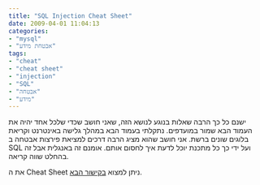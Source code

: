 ```yaml
---
title: "SQL Injection Cheat Sheet"
date: 2009-04-01 11:04:13
categories: 
- "mysql"
- "אבטחת מידע"
tags: 
- "cheat"
- "cheat sheet"
- "injection"
- "SQL"
- "אבטחה"
- "מידע"
---
```


ישנם כל כך הרבה שאלות בנוגע לנושא הזה, שאני חושב שכדי שלכל אחד יהיה את העמוד הבא שמור במועדפים. נתקלתי בעמוד הבא במהלך גלישה באינטרנט וקריאת בלוגים שונים ברשת. אני חושב שהוא מציג הרבה דרכים למציאת פירצות אבטחה ב SQL ועל ידי כך כל מתכנת יוכל לדעת איך לחסום אותם. אומנם זה באנגלית אבל זה בהחלט שווה קריאה.

את ה Cheat Sheet ניתן למצוא <a href="http://ferruh.mavituna.com/sql-injection-cheatsheet-oku/#AboutMySQLandPHP" target="_blank">בקישור הבא</a>.
